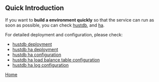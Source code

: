 Quick Introduction
--

If you want to **build a environment quickly** so that the service can run as soon as possible, you can check [hustdb](hustdb.md), and [ha](ha.md).


For detailed deployment and configuration, please check:

* [hustdb deployment](../advanced/hustdb/deploy.md)
* [hustdb ha deployment](../advanced/ha/deploy.md)
* [hustdb ha configuration](../advanced/ha/nginx.md)
* [hustdb ha load balance table configuration](../advanced/ha/table.md)
* [hustdb ha log configuration](../advanced/ha/zlog.md)

[Home](../index.md)
